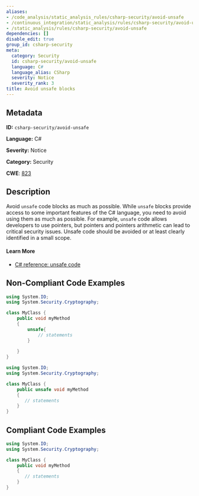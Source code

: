 ```yaml
---
aliases:
- /code_analysis/static_analysis_rules/csharp-security/avoid-unsafe
- /continuous_integration/static_analysis/rules/csharp-security/avoid-unsafe
- /static_analysis/rules/csharp-security/avoid-unsafe
dependencies: []
disable_edit: true
group_id: csharp-security
meta:
  category: Security
  id: csharp-security/avoid-unsafe
  language: C#
  language_alias: CSharp
  severity: Notice
  severity_rank: 3
title: Avoid unsafe blocks
---
```

<!--  SOURCED FROM https://github.com/DataDog/datadog-static-analyzer-rule-docs -->


## Metadata
**ID:** `csharp-security/avoid-unsafe`

**Language:** C#

**Severity:** Notice

**Category:** Security

**CWE**: [823](https://cwe.mitre.org/data/definitions/823.html)

## Description
Avoid `unsafe` code blocks as much as possible. While `unsafe` blocks provide access to some important features of the C# language, you need to avoid using them as much as possible. For example, `unsafe` code allows developers to use pointers, but pointers and pointers arithmetic can lead to critical security issues. Unsafe code should be avoided or at least clearly identified in a small scope.

#### Learn More

 - [C# reference: unsafe code](https://learn.microsoft.com/en-us/dotnet/csharp/language-reference/language-specification/unsafe-code)

## Non-Compliant Code Examples
```csharp
using System.IO;
using System.Security.Cryptography;

class MyClass {
    public void myMethod
    {
        unsafe{
            // statements
        }
       
    }
}

```

```csharp
using System.IO;
using System.Security.Cryptography;

class MyClass {
    public unsafe void myMethod
    {
       // statements
    }
}

```

## Compliant Code Examples
```csharp
using System.IO;
using System.Security.Cryptography;

class MyClass {
    public void myMethod
    {
       // statements
    }
}

```
